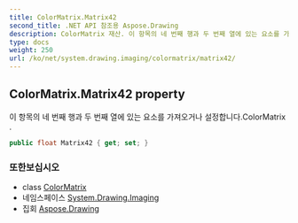 ```yaml
---
title: ColorMatrix.Matrix42
second_title: .NET API 참조용 Aspose.Drawing
description: ColorMatrix 재산. 이 항목의 네 번째 행과 두 번째 열에 있는 요소를 가져오거나 설정합니다.ColorMatrix .
type: docs
weight: 250
url: /ko/net/system.drawing.imaging/colormatrix/matrix42/
---
```

## ColorMatrix.Matrix42 property

이 항목의 네 번째 행과 두 번째 열에 있는 요소를 가져오거나 설정합니다.ColorMatrix .

```csharp
public float Matrix42 { get; set; }
```

### 또한보십시오

* class [ColorMatrix](../)
* 네임스페이스 [System.Drawing.Imaging](../../colormatrix/)
* 집회 [Aspose.Drawing](../../../)


